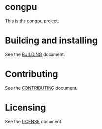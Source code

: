 # congpu

This is the congpu project.

# Building and installing

See the [BUILDING](BUILDING.md) document.

# Contributing

See the [CONTRIBUTING](CONTRIBUTING.md) document.

# Licensing

See the [LICENSE](LICENSE.md) document.
